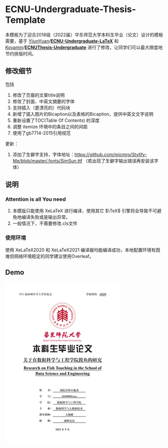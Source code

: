 # ECNU-Undergraduate-Thesis-Template
本模板为了迎合2018级（2022届）华东师范大学本科生毕业（论文）设计的模板需要，基于 [YijunYuan](https://github.com/YijunYuan)/**[ECNU-Undergraduate-LaTeX](https://github.com/YijunYuan/ECNU-Undergraduate-LaTeX)** 和 [Koyamin](https://github.com/Koyamin)/**[ECNUThesis-Undergraduate](https://github.com/Koyamin/ECNUThesis-Undergraduate)** 进行了修改，让同学们可以最大限度地节约排版时间。


## 修改细节

包括

1. 修改了页眉的文章title说明
2. 修改了封面、中英文摘要的字体
3. 支持插入（更漂亮的）代码块
4. 新增了插入图片的Bicaption以及表格的Bicaption，提供中英文文字说明
5. 重新设置了TOC(Table Of Contents) 的深度
6. 调整 itemize 环境中的条目之间的间距
7. 使用了gb7714-2015引用规范

更新：
1. 添加了生僻字支持，字体地址：https://github.com/micmro/Stylify-Me/blob/master/.fonts/SimSun.ttf （若出现了生僻字输出错误再安装该字体）

## 说明

### Attention is all You need

1. 本模版只能使用 XeLaTeX 进行编译，使用其它 $\TeX$ 引擎将会导致不可避免地编译失败或是输出异常。
2. 一般情况下，不需要修改.cls文件

### 使用环境

使用 XeLaTeX2020 和 XeLaTeX2021 编译器均能编译成功，本地配置环境有困难但网络环境稳定的同学建议使用Overleaf。


## Demo

<img src="static\cover.png" alt="cover" style="zoom:50%;" />
